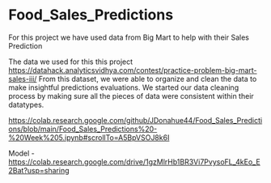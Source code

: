 # Food_Sales_Predictions

For this project we have used data from Big Mart to help with their Sales Prediction

The data we used for this this project https://datahack.analyticsvidhya.com/contest/practice-problem-big-mart-sales-iii/
From this dataset, we were able to organize and clean the data to make insightful predictions evaluations. We started our data cleaning process by making sure all the pieces of data were consistent within their datatypes.


https://colab.research.google.com/github/JDonahue44/Food_Sales_Predictions/blob/main/Food_Sales_Predictions%20-%20Week%205.ipynb#scrollTo=A5BpVSOJ8k6I

Model - https://colab.research.google.com/drive/1gzMlrHb1BR3Vi7PvysoFL_4kEo_E2Bat?usp=sharing
